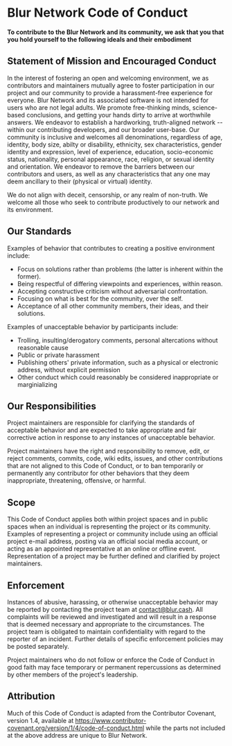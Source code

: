 # Blur Network Code of Conduct

**To contribute to the Blur Network and its community, we ask that you that you hold yourself to the following ideals and their embodiment**

## Statement of Mission and Encouraged Conduct

In the interest of fostering an open and welcoming environment, we as
contributors and maintainers mutually agree to foster participation in our project and
our community to provide a harassment-free experience for everyone.  Blur Network
and its associated software is not intended for users who are not legal adults.  We promote
free-thinking minds, science-based conclusions, and getting your hands dirty to arrive at 
worthwhile answers.  We endeavor to establish a hardworking, truth-aligned network --
within our contributing developers, and our broader user-base.  Our community is inclusive
and welcomes all denominations, regardless of age, identity, body
size, abilty or disability, ethnicity, sex characteristics, gender identity and expression,
level of experience, education, socio-economic status, nationality, personal
appearance, race, religion, or sexual identity and orientation.  We endeavor to remove 
the barriers between our contributors and users, as well as any characteristics that any 
one may deem ancillary to their (physical or virtual) identity.

We do not align with deceit, censorship, or any realm of non-truth. We welcome all those
who seek to contribute productively to our network and its environment. 

## Our Standards

Examples of behavior that contributes to creating a positive environment
include:

* Focus on solutions rather than problems (the latter is inherent within the former).
* Being respectful of differing viewpoints and experiences, within reason.
* Accepting constructive criticism without adversarial confrontation.
* Focusing on what is best for the community, over the self.
* Acceptance of all other community members, their ideas, and their solutions.

Examples of unacceptable behavior by participants include:

* Trolling, insulting/derogatory comments, personal altercations without reasonable cause
* Public or private harassment
* Publishing others' private information, such as a physical or electronic
 address, without explicit permission
* Other conduct which could reasonably be considered inappropriate or marginializing

## Our Responsibilities

Project maintainers are responsible for clarifying the standards of acceptable
behavior and are expected to take appropriate and fair corrective action in
response to any instances of unacceptable behavior.

Project maintainers have the right and responsibility to remove, edit, or
reject comments, commits, code, wiki edits, issues, and other contributions
that are not aligned to this Code of Conduct, or to ban temporarily or
permanently any contributor for other behaviors that they deem inappropriate,
threatening, offensive, or harmful.

## Scope

This Code of Conduct applies both within project spaces and in public spaces
when an individual is representing the project or its community. Examples of
representing a project or community include using an official project e-mail
address, posting via an official social media account, or acting as an appointed
representative at an online or offline event. Representation of a project may be
further defined and clarified by project maintainers.

## Enforcement

Instances of abusive, harassing, or otherwise unacceptable behavior may be
reported by contacting the project team at contact@blur.cash. All
complaints will be reviewed and investigated and will result in a response that
is deemed necessary and appropriate to the circumstances. The project team is
obligated to maintain confidentiality with regard to the reporter of an incident.
Further details of specific enforcement policies may be posted separately.

Project maintainers who do not follow or enforce the Code of Conduct in good
faith may face temporary or permanent repercussions as determined by other
members of the project's leadership.

## Attribution

Much of this Code of Conduct is adapted from the Contributor Covenant, version 1.4,
available at https://www.contributor-covenant.org/version/1/4/code-of-conduct.html
while the parts not included at the above address are unique to Blur Network.

